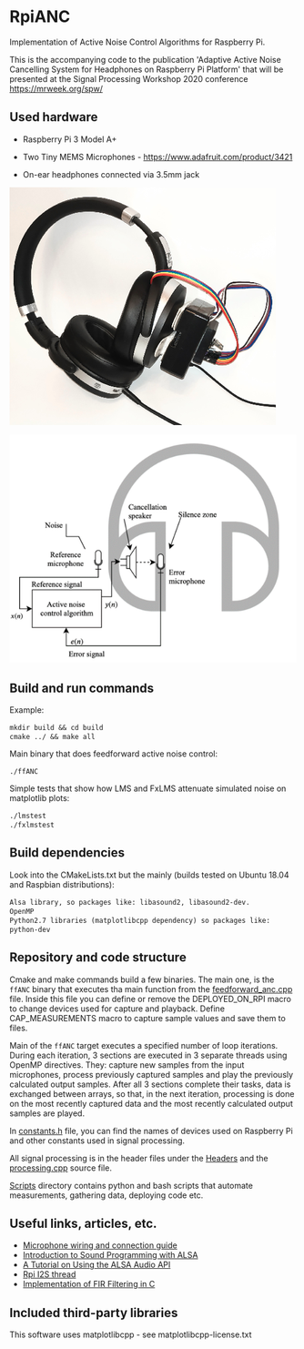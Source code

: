 # RpiANC

Implementation of Active Noise Control Algorithms for Raspberry Pi.

This is the accompanying code to the publication 'Adaptive Active Noise Cancelling System for Headphones on Raspberry Pi Platform'
that will be presented at the Signal Processing Workshop 2020 conference https://mrweek.org/spw/


## Used hardware
* Raspberry Pi 3 Model A+

* Two Tiny MEMS Microphones - https://www.adafruit.com/product/3421

* On-ear headphones connected via 3.5mm jack


![Assembled system](docs/rpi_anc_system.png)

![System schematic](docs/anc-system-schematic.png)


## Build and run commands

Example:
```
mkdir build && cd build
cmake ../ && make all
```

Main binary that does feedforward active noise control:
```
./ffANC
```

Simple tests that show how LMS and FxLMS attenuate simulated noise on matplotlib plots:
```
./lmstest
./fxlmstest
```

## Build dependencies 

Look into the CMakeLists.txt but the mainly (builds tested on Ubuntu 18.04 and Raspbian distributions):
```
Alsa library, so packages like: libasound2, libasound2-dev.
OpenMP
Python2.7 libraries (matplotlibcpp dependency) so packages like: python-dev
```


## Repository and code structure

Cmake and make commands build a few binaries. The main one, is the `ffANC` binary that executes tha main function from
the [feedforward_anc.cpp](Mains/feedforward_anc.cpp) file. Inside this file you can define  or remove the DEPLOYED_ON_RPI macro to
change devices used for capture and playback. Define CAP_MEASUREMENTS macro to capture sample values and save them to files.

Main of the `ffANC` target executes a specified number of loop iterations. During each iteration, 3 sections are executed in 3 separate threads using OpenMP directives. They: capture new samples from the input microphones, process previously captured samples and play the previously calculated output samples. After all 3 sections complete their tasks, data is exchanged between arrays, so that, in the next iteration, processing is done on the most recently captured data and the most recently calculated output samples are played.

In [constants.h](Headers/constants.h) file, you can find the names of devices used on Raspberry Pi and other constants used in signal processing.

All signal processing is in the header files under the [Headers](Headers)
and the [processing.cpp](Sources/processing.cpp) source file.

[Scripts](Scripts) directory contains python and bash scripts that automate measurements, gathering data, deploying code etc.


## Useful links, articles, etc.

* [Microphone wiring and connection guide](https://learn.adafruit.com/adafruit-i2s-mems-microphone-breakout/raspberry-pi-wiring-test#wiring-for-stereo-mic-3061608-5)
* [Introduction to Sound Programming with ALSA](https://www.linuxjournal.com/article/6735)
* [A Tutorial on Using the ALSA Audio API](http://equalarea.com/paul/alsa-audio.html)
* [Rpi I2S thread](https://www.raspberrypi.org/forums/viewtopic.php?t=91237)
* [Implementation of FIR Filtering in C](https://sestevenson.wordpress.com/implementation-of-fir-filtering-in-c-part-1/)


## Included third-party libraries

This software uses matplotlibcpp - see matplotlibcpp-license.txt
